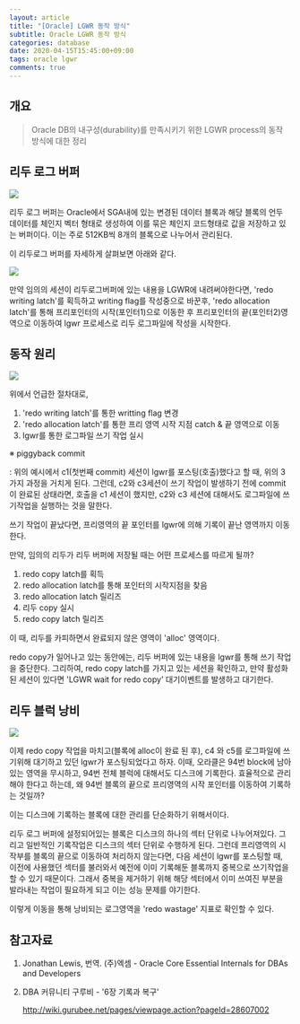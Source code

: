 ```yaml
---
layout: article
title: "[Oracle] LGWR 동작 방식"
subtitle: Oracle LGWR 동작 방식
categories: database
date: 2020-04-15T15:45:00+09:00
tags: oracle lgwr 
comments: true
---
```


## 개요
> Oracle DB의 내구성(durability)를 만족시키기 위한 LGWR process의 동작 방식에 대한 정리



## 리두 로그 버퍼

<img src="http://wiki.gurubee.net/download/attachments/28607002/6-1.png" />

 리두 로그 버퍼는 Oracle에서 SGA내에 있는 변경된 데이터 블록과 해당 블록의 언두 데이터를 체인지 벡터 형태로 생성하여 이를 묶은 체인지 코드형태로 값을 저장하고 있는 버퍼이다. 이는 주로 512KB씩 8개의 블록으로 나누어서 관리된다.

 이 리두로그 버퍼를 자세하게 살펴보면 아래와 같다.

<img src="http://wiki.gurubee.net/download/attachments/28607002/6-2.png" />

 만약 임의의 세션이 리두로그버퍼에 있는 내용을 LGWR에 내려써야한다면, 'redo writing latch'를 획득하고 writing flag를 작성중으로 바꾼후, 'redo allocation latch'를 통해 프리포인터의 시작(포인터1)으로 이동한 후  프리포인터의 끝(포인터2)영역으로 이동하여 lgwr 프로세스로 리두 로그파일에 작성을 시작한다.



## 동작 원리

<img src="http://wiki.gurubee.net/download/attachments/28607002/6-3.png" />

  위에서 언급한 절차대로,

1. 'redo writing latch'를 통한 writting flag 변경
2. 'redo allocation latch'를 통한 프리 영역 시작 지점 catch & 끝 영역으로 이동
3. lgwr를 통한 로그파일 쓰기 작업 실시



※ piggyback commit

: 위의 예시에서 c1(첫번째 commit) 세션이 lgwr를 포스팅(호출)했다고 할 때, 위의 3가지 과정을 거치게 된다. 그런데, c2와 c3세션이 쓰기 작업이 발생하기 전에 commit이 완료된 상태라면, 호출을 c1 세션이 했지만, c2와 c3 세션에 대해서도 로그파일에 쓰기작업을 실행하는 것을 말한다.



 쓰기 작업이 끝났다면, 프리영역의 끝 포인터를 lgwr에 의해 기록이 끝난 영역까지 이동한다.

 만약, 임의의 리두가 리두 버퍼에 저장될 때는 어떤 프로세스를 따르게 될까?

1. redo copy latch를 획득
2. redo allocation latch를 통해 포인터의 시작지점을 찾음
3. redo allocation latch 릴리즈
4. 리두 copy 실시
5. redo copy latch 릴리즈

 이 때, 리두를 카피하면서 완료되지 않은 영역이 'alloc' 영역이다.

 redo copy가 일어나고 있는 동안에는, 리두 버퍼에 있는 내용을 lgwr를 통해 쓰기 작업을 중단한다. 그리하여, redo copy latch를 가지고 있는 세션을 확인하고, 만약 활성화된 세션이 있다면 'LGWR wait for redo copy' 대기이벤트를 발생하고 대기한다.



## 리두 블럭 낭비

<img src="http://wiki.gurubee.net/download/attachments/28607002/6-4.png" />

 이제 redo copy 작업을 마치고(블록에 alloc이 완료 된 후), c4 와 c5를 로그파일에 쓰기위해 대기하고 있던 lgwr가 포스팅되었다고 하자. 이때, 오라클은 94번 block에 남아있는 영역을 무시하고, 94번 전체 블럭에 대해서도 디스크에 기록한다.  효율적으로 관리해야 한다고 하는데, 왜 94번 블록의 끝으로 프리영역의 시작 포인터를 이동하여 기록하는 것일까?

 이는 디스크에 기록하는 블록에 대한 관리를 단순화하기 위해서이다.

 리두 로그 버퍼에 설정되어있는 블록은 디스크의 하나의 섹터 단위로 나누어져있다. 그리고 일반적인 기록작업은 디스크의 섹터 단위로 수행하게 된다. 그런데 프리영역의 시작부를 블록의 끝으로 이동하여 처리하지 않는다면, 다음 세션이 lgwr를 포스팅할 때, 이전에 사용했던 섹터를 불러와서 예전에 이미 기록해둔 블록까지 중복으로 쓰기작업을 할 수 있기 때문이다. 그래서 중복을 제거하기 위해 해당 섹터에서 이미 쓰여진 부분을 발라내는 작업이 필요하게 되고 이는 성능 문제를 야기한다.

 이렇게 이동을 통해 낭비되는 로그영역을 'redo wastage' 지표로 확인할 수 있다.



## 참고자료

1. Jonathan Lewis, 번역. (주)엑셈 - Oracle Core Essential Internals for DBAs and Developers

2. DBA 커뮤니티 구루비 - '6장 기록과 복구'

   http://wiki.gurubee.net/pages/viewpage.action?pageId=28607002